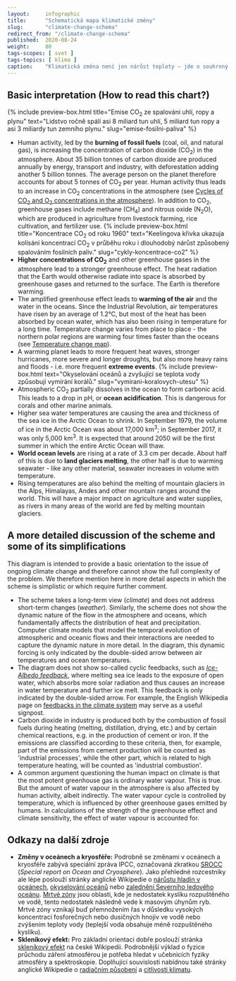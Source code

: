```yaml
---
layout:     infographic
title:      "Schematická mapa klimatické změny"
slug:       "climate-change-schema"
redirect_from: "/climate-change-schema"
published:  2020-08-24
weight:     80
tags-scopes: [ svet ]
tags-topics: [ klima ]
caption:    "Klimatická změna není jen nárůst teploty – jde o souhrnný pojem pro řadu vzájemně provázaných jevů. Změna jednoho faktoru, například zvýšení koncentrace CO<sub>2</sub> v atmosféře, vyvolává dlouhý řetězec příčin a následků."
---
```


## Basic interpretation (How to read this chart?)

{% include preview-box.html
    title="Emise CO<sub>2</sub> ze spalování uhlí, ropy a plynu"
    text="Lidstvo ročně spálí asi 8 miliard tun uhlí, 5 miliard tun ropy a asi 3 miliardy tun zemního plynu."
    slug="emise-fosilni-paliva"
%}

* Human activity, led by the **burning of fossil fuels** (coal, oil, and natural gas), is increasing the concentration of carbon dioxide (CO<sub>2</sub>) in the atmosphere. About 35 billion tonnes of carbon dioxide are produced annually by energy, transport and industry, with deforestation adding another 5 billion tonnes. The average person on the planet therefore accounts for about 5 tonnes of CO<sub>2</sub> per year. Human activity thus leads to an increase in CO<sub>2</sub> concentrations in the atmosphere (see [Cycles of CO<sub>2</sub> and O<sub>2</sub> concentrations in the atmosphere](/infographics/cycles-concentrations-co2)). In addition to CO<sub>2</sub>, greenhouse gases include methane (CH<sub>4</sub>) and nitrous oxide (N<sub>2</sub>O), which are produced in agriculture from livestock farming, rice cultivation, and fertilizer use.
{% include preview-box.html
    title="Koncentrace CO<sub>2</sub> od roku 1960"
    text="Keelingova křivka ukazuja kolísání koncentrací CO<sub>2</sub> v průběhu roku i dlouhodobý nárůst způsobený spalováním fosilních paliv."
    slug="cykly-koncentrace-co2"
%}
* **Higher concentrations of CO<sub>2</sub>** and other greenhouse gases in the atmosphere lead to a stronger greenhouse effect. The heat radiation that the Earth would otherwise radiate into space is absorbed by greenhouse gases and returned to the surface. The Earth is therefore warming.
* The amplified greenhouse effect leads to **warming of the air** and the water in the oceans. Since the Industrial Revolution, air temperatures have risen by an average of 1.2°C, but most of the heat has been absorbed by ocean water, which has also been rising in temperature for a long time. Temperature change varies from place to place - the northern polar regions are warming four times faster than the oceans (see [Temperature change map](/infographics/temperature-change-map)).
* A warming planet leads to more frequent heat waves, stronger hurricanes, more severe and longer droughts, but also more heavy rains and floods - i.e. more frequent **extreme events**.
{% include preview-box.html
    text="Okyselování oceánů a zvyšující se teplota vody způsobují vymírání korálů."
    slug="vymirani-koralovych-utesu"
%}
* Atmospheric CO<sub>2</sub> partially dissolves in the ocean to form carbonic acid. This leads to a drop in pH, or **ocean acidification**. This is dangerous for corals and other marine animals.
* Higher sea water temperatures are causing the area and thickness of the sea ice in the Arctic Ocean to shrink. In September 1979, the volume of ice in the Arctic Ocean was about 17,000 km<sup>3</sup>; in September 2017, it was only 5,000 km<sup>3</sup>. It is expected that around 2050 will be the first summer in which the entire Arctic Ocean will thaw.
* **World ocean levels** are rising at a rate of 3.3 cm per decade. About half of this is due to **land glaciers melting**, the other half is due to warming seawater - like any other material, seawater increases in volume with temperature.
* Rising temperatures are also behind the melting of mountain glaciers in the Alps, Himalayas, Andes and other mountain ranges around the world. This will have a major impact on agriculture and water supplies, as rivers in many areas of the world are fed by melting mountain glaciers.

## A more detailed discussion of the scheme and some of its simplifications

This diagram is intended to provide a basic orientation to the issue of ongoing climate change and therefore cannot show the full complexity of the problem. We therefore mention here in more detail aspects in which the scheme is simplistic or which require further comment.

* The scheme takes a long-term view (*climate*) and does not address short-term changes (*weather*). Similarly, the scheme does not show the dynamic nature of the flow in the atmosphere and oceans, which fundamentally affects the distribution of heat and precipitation. Computer climate models that model the temporal evolution of atmospheric and oceanic flows and their interactions are needed to capture the dynamic nature in more detail. In the diagram, this dynamic forcing is only indicated by the double-sided arrow between air temperatures and ocean temperatures.
* The diagram does not show so-called cyclic feedbacks, such as [*Ice-Albedo feedback*](https://en.wikipedia.org/wiki/Ice%E2%80%93albedo_feedback), where melting sea ice leads to the exposure of open water, which absorbs more solar radiation and thus causes an increase in water temperature and further ice melt. This feedback is only indicated by the double-sided arrow. For example, the English Wikipedia page on [feedbacks in the climate system](https://en.wikipedia.org/wiki/Climate_change_feedback) may serve as a useful signpost.
* Carbon dioxide in industry is produced both by the combustion of fossil fuels during heating (melting, distillation, drying, etc.) and by certain chemical reactions, e.g. in the production of cement or iron. If the emissions are classified according to these criteria, then, for example, part of the emissions from cement production will be counted as 'industrial processes', while the other part, which is related to high temperature heating, will be counted as 'industrial combustion'.
* A common argument questioning the human impact on climate is that the most potent greenhouse gas is ordinary water vapour. This is true. But the amount of water vapour in the atmosphere is also affected by human activity, albeit indirectly. The water vapour cycle is controlled by temperature, which is influenced by other greenhouse gases emitted by humans. In calculations of the strength of the greenhouse effect and climate sensitivity, the effect of water vapour is accounted for.

## Odkazy na další zdroje

* **Změny v oceánech a kryosféře:** Podrobně se změnami v oceánech a kryosféře zabývá speciální zpráva IPCC, označovaná zkratkou [SROCC](https://www.ipcc.ch/srocc/) (*Special report on Ocean and Cryosphere*). Jako přehledné rozcestníky ale lépe poslouží stránky anglické Wikipedie o [nárůstu hladin v oceánech](https://en.wikipedia.org/wiki/Sea_level_rise), [okyselování oceánů](https://en.wikipedia.org/wiki/Ocean_acidification) nebo [zalednění Severního ledového oceánu](https://en.wikipedia.org/wiki/Arctic_sea_ice_decline). [Mrtvé zóny](https://en.wikipedia.org/wiki/Dead_zone_(ecology)) jsou oblasti, kde je nedostatek kyslíku rozpuštěného ve vodě, tento nedostatek následně vede k masovým úhynům ryb. Mrtvé zóny vznikají buď přemnožením řas v důsledku vysokých koncentrací fosforečných nebo dusičných hnojiv ve vodě nebo zvýšením teploty vody (teplejší voda obsahuje méně rozpuštěného kyslíku).
* **Skleníkový efekt:** Pro základní orientaci dobře poslouží stránka [skleníkový efekt](https://cs.wikipedia.org/wiki/Sklen%C3%ADkov%C3%BD_efekt) na české Wikipedii. Podrobnější výklad o fyzice průchodu záření atmosférou je potřeba hledat v učebnicích fyziky atmosféry a spektroskopie. Doplňující souvislosti nabídnou také stránky anglické Wikipedie o [radiačním působení](https://en.wikipedia.org/wiki/Radiative_forcing) a [citlivosti klimatu](https://en.wikipedia.org/wiki/Climate_sensitivity).
